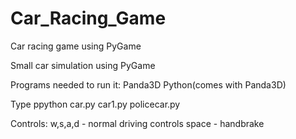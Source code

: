 Car_Racing_Game
===============

Car racing game using PyGame

Small car simulation using PyGame

Programs needed to run it:
Panda3D
Python(comes with Panda3D)

Type ppython car.py
             car1.py
             policecar.py

Controls:
w,s,a,d - normal driving controls
space - handbrake

